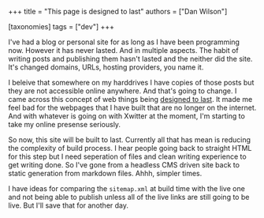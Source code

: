 +++
title = "This page is designed to last"
authors = ["Dan Wilson"]

[taxonomies]
tags = ["dev"]
+++

I've had a blog or personal site for as long as I have been programming now. However it has never lasted. And in multiple aspects. The habit of writing posts and publishing them hasn't lasted and the neither did the site. It's changed domains, URLs, hosting providers, you name it. 
<!-- more -->

I beleive that somewhere on my harddrives I have copies of those posts but they are not accessible online anywhere. And that's going to change. I came across this concept of web things being [designed to last](https://jeffhuang.com/designed_to_last/). It made me feel bad for the webpages that I have built that are no longer on the internet. And with whatever is going on with Xwitter at the moment, I'm starting to take my online presense seriously.

So now, this site will be built to last. Currently all that has mean is reducing the complexity of build process. I hear people going back to straight HTML for this step but I need seperation of files and clean writing experience to get writing done. So I've gone from a headless CMS driven site back to static generation from markdown files. Ahhh, simpler times. 

I have ideas for comparing the `sitemap.xml` at build time with the live one and not being able to publish unless all of the live links are still going to be live. But I'll save that for another day.
